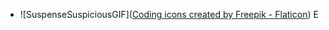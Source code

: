 - ![SuspenseSuspiciousGIF](<a href="https://www.flaticon.com/free-icons/coding" title="coding icons">Coding icons created by Freepik - Flaticon</a>) E

